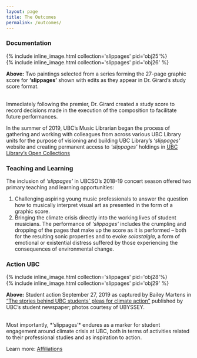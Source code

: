 ```yaml
---
layout: page
title: The Outcomes
permalink: /outcomes/
---
```


### Documentation

<div class="container">
<div class="inline-image-reference">
  <div class="row">
    <div class="col-sm">
{% include inline_image.html collection='slippages' pid='obj25'%}
</div>
   <div class="col-sm">
{% include inline_image.html collection='slippages' pid='obj26' %}
  </div>
  <p class="image-caption"><b>Above:</b> Two paintings selected from a series forming the 27-page graphic score for <b>‘slippages’</b>  shown with edits as they appear in Dr. Girard’s study score format.</p>
</div>
</div>
</div>
<br>
Immediately following the premier, Dr. Girard created a study score to record decisions made in the execution of the composition to facilitate future performances.

In the summer of 2019, UBC’s Music Librarian began the process of gathering and working with colleagues from across various UBC Library units for the purpose of visioning and building UBC Library’s *‘slippages’*  website and creating permanent access to *‘slippages’*  holdings in [UBC Library’s Open Collections](https://open.library.ubc.ca)

### Teaching and Learning

The inclusion of *‘slippages’*  in UBCSO’s 2018-19 concert season offered two primary teaching and learning opportunities:
1.	Challenging aspiring young music professionals to answer the question how to musically interpret visual art as presented in the form of a graphic score.
2.	Bringing the climate crisis directly into the working lives of student musicians. The performance of *‘slippages’*  includes the crumpling and dropping of the pages that make up the score as it is performed – both for the resulting sonic properties and to evoke *solastalgia*, a form of emotional or existential distress suffered by those experiencing the consequences of environmental change.

### Action UBC

<div class="container">
<div class="inline-image-reference">
  <div class="row">
    <div class="col-sm">
{% include inline_image.html collection='slippages' pid='obj28'%}
</div>
   <div class="col-sm">
{% include inline_image.html collection='slippages' pid='obj29' %}
  </div>
  <p class="image-caption"><b>Above:</b> Student action September 27, 2019 as captured by Bailey Martens in <a href="https://www.ubyssey.ca/culture/UBC-Climate-Strike-Signs">“The stories behind UBC students' pleas for climate action”</a> published by UBC’s student newspaper; photos courtesy of UBYSSEY.</p>
</div>
</div>
</div>
<br>
Most importantly, *‘slippages’*  endures as a marker for student engagement around climate crisis at UBC, both in terms of activities related to their professional studies and as inspiration to action.

Learn more: [Affiliations](https://egrguric.github.io/slippages/affiliations)
